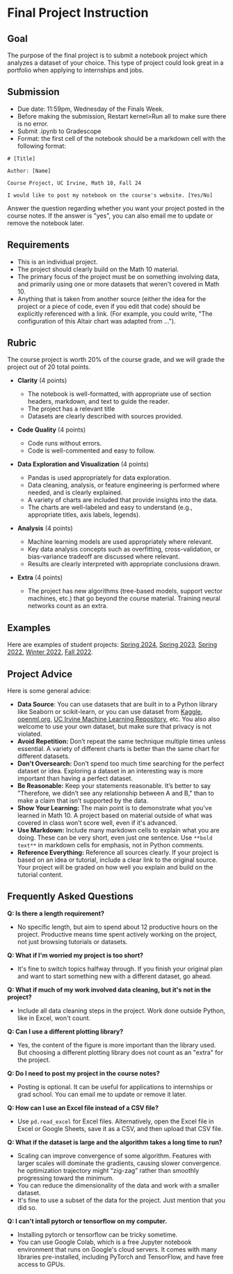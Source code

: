 # Final Project Instruction

## Goal

The purpose of the final project is to submit a notebook project which analyzes a dataset of your choice. This type of project could look great in a portfolio when applying to internships and jobs.


## Submission
* Due date: 11:59pm, Wednesday of the Finals Week.
* Before making the submission, Restart kernel>Run all to make sure there is no error.
* Submit .ipynb to Gradescope
* Format: the first cell of the notebook should be a markdown cell with the following format:
```
# [Title]

Author: [Name]

Course Project, UC Irvine, Math 10, Fall 24

I would like to post my notebook on the course's website. [Yes/No]
```
Answer the question regarding whether you want your project posted in the course notes. If the answer is "yes", you can also email me to update or remove the notebook later.

## Requirements
* This is an individual project.
* The project should clearly build on the Math 10 material. 
* The primary focus of the project must be on something involving data, and primarily using one or more datasets that weren't covered in Math 10.
* Anything that is taken from another source (either the idea for the project or a piece of code, even if you edit that code) should be explicitly referenced with a link.  (For example, you could write, "The configuration of this Altair chart was adapted from ...").



## Rubric
The course project is worth 20% of the course grade, and we will grade the project out of 20 total points.

* **Clarity** (4 points)
    - The notebook is well-formatted, with appropriate use of section headers, markdown, and text to guide the reader.
    - The project has a relevant title
    - Datasets are clearly described with sources provided.

* **Code Quality** (4 points)
    - Code runs without errors.
    - Code is well-commented and easy to follow.

* **Data Exploration and Visualization** (4 points)
    - Pandas is used appropriately for data exploration.
    - Data cleaning, analysis, or feature engineering is performed where needed, and is clearly explained.
    - A variety of charts are included that provide insights into the data.
    - The charts are well-labeled and easy to understand (e.g., appropriate titles, axis labels, legends).

* **Analysis** (4 points)
    - Machine learning models are used appropriately where relevant.
    - Key data analysis concepts such as overfitting, cross-validation, or bias-variance tradeoff are discussed where relevant.
    - Results are clearly interpreted with appropriate conclusions drawn.
    
* **Extra** (4 points)
    - The project has new algorithms (tree-based models, support vector machines, etc.) that go beyond the course material. Training neural networks count as an extra.

## Examples
Here are examples of student projects: [Spring 2024](https://rayzhangzirui.github.io/math10sp24/final_project_demo/intro.html), [Spring 2023](https://christopherdavisuci.github.io/UCI-Math-10-S23/Proj/StudentProjects.html), [Spring 2022](https://christopherdavisuci.github.io/UCI-Math-10-S22/Proj/StudentProjects.html), [Winter 2022](https://christopherdavisuci.github.io/UCI-Math-10-W22/Proj/StudentProjects.html), [Fall 2022](https://christopherdavisuci.github.io/UCI-Math-10-F22/Proj/StudentProjects.html).

## Project Advice

Here is some general advice:

- **Data Source**: You can use datasets that are built in to a Python library like Seaborn or scikit-learn, or you can use dataset from [Kaggle](https://https://kaggle.com/), [openml.org](https://www.openml.org/), [UC Irvine Machine Learning Repository](https://archive.ics.uci.edu/ml/index.php), etc. You also also welcome to use your own dataset, but make sure that privacy is not violated.
- **Avoid Repetition:** Don’t repeat the same technique multiple times unless essential. A variety of different charts is better than the same chart for different datasets.
- **Don't Oversearch:** Don’t spend too much time searching for the perfect dataset or idea. Exploring a dataset in an interesting way is more important than having a perfect dataset.
- **Be Reasonable:** Keep your statements reasonable. It’s better to say "Therefore, we didn’t see any relationship between A and B," than to make a claim that isn’t supported by the data.
- **Show Your Learning:** The main point is to demonstrate what you’ve learned in Math 10. A project based on material outside of what was covered in class won’t score well, even if it's advanced.
- **Use Markdown:** Include many markdown cells to explain what you are doing. These can be very short, even just one sentence. Use `**bold text**` in markdown cells for emphasis, not in Python comments.
- **Reference Everything:** Reference all sources clearly. If your project is based on an idea or tutorial, include a clear link to the original source. Your project will be graded on how well you explain and build on the tutorial content.


## Frequently Asked Questions

**Q: Is there a length requirement?**
- No specific length, but aim to spend about 12 productive hours on the project. Productive means time spent actively working on the project, not just browsing tutorials or datasets.

**Q: What if I'm worried my project is too short?**
- It's fine to switch topics halfway through. If you finish your original plan and want to start something new with a different dataset, go ahead.

**Q: What if much of my work involved data cleaning, but it's not in the project?**
- Include all data cleaning steps in the project. Work done outside Python, like in Excel, won't count.

**Q: Can I use a different plotting library?**
- Yes, the content of the figure is more important than the library used. But choosing a different plotting library does not count as an "extra" for the project.

**Q: Do I need to post my project in the course notes?**
- Posting is optional. It can be useful for applications to internships or grad school. You can email me to update or remove it later.

**Q: How can I use an Excel file instead of a CSV file?**
- Use `pd.read_excel` for Excel files. Alternatively, open the Excel file in Excel or Google Sheets, save it as a CSV, and then upload that CSV file.

**Q: What if the dataset is large and the algorithm takes a long time to run?**
- Scaling can improve convergence of some algorithm. Features with larger scales will dominate the gradients, causing slower convergence. he optimization trajectory might “zig-zag” rather than smoothly progressing toward the minimum.
- You can reduce the dimensionality of the data and work with a smaller dataset.
- It's fine to use a subset of the data for the project. Just mention that you did so.

**Q: I can't intall pytorch or tensorflow on my computer.**
- Installing pytorch or tensorflow can be tricky sometime.
- You can use Google Colab, which is a free Jupyter notebook environment that runs on Google's cloud servers. It comes with many libraries pre-installed, including PyTorch and TensorFlow, and have free access to GPUs.